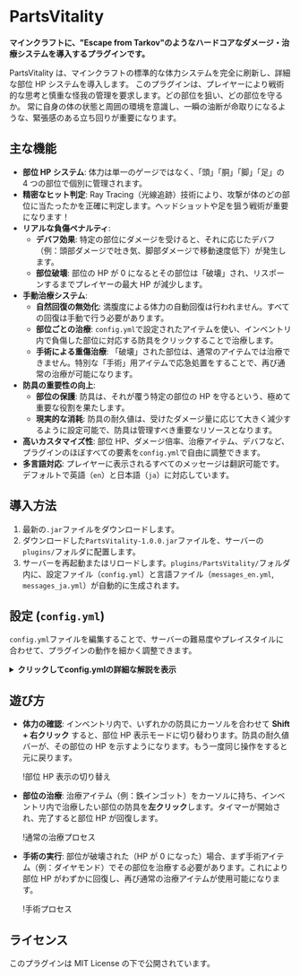 # PartsVitality

**マインクラフトに、"Escape from Tarkov"のようなハードコアなダメージ・治療システムを導入するプラグインです。**

PartsVitality は、マインクラフトの標準的な体力システムを完全に刷新し、詳細な部位 HP システムを導入します。
このプラグインは、プレイヤーにより戦術的な思考と慎重な怪我の管理を要求します。どの部位を狙い、どの部位を守るか。
常に自身の体の状態と周囲の環境を意識し、一瞬の油断が命取りになるような、緊張感のある立ち回りが重要になります。

## 主な機能

- **部位 HP システム**: 体力は単一のゲージではなく、「頭」「胴」「脚」「足」の 4 つの部位で個別に管理されます。
- **精密なヒット判定**: Ray Tracing（光線追跡）技術により、攻撃が体のどの部位に当たったかを正確に判定します。ヘッドショットや足を狙う戦術が重要になります！
- **リアルな負傷ペナルティ**:
  - **デバフ効果**: 特定の部位にダメージを受けると、それに応じたデバフ（例：頭部ダメージで吐き気、脚部ダメージで移動速度低下）が発生します。
  - **部位破壊**: 部位の HP が 0 になるとその部位は「破壊」され、リスポーンするまでプレイヤーの最大 HP が減少します。
- **手動治療システム**:
  - **自然回復の無効化**: 満腹度による体力の自動回復は行われません。すべての回復は手動で行う必要があります。
  - **部位ごとの治療**: `config.yml`で設定されたアイテムを使い、インベントリ内で負傷した部位に対応する防具をクリックすることで治療します。
  - **手術による重傷治療**: 「破壊」された部位は、通常のアイテムでは治療できません。特別な「手術」用アイテムで応急処置をすることで、再び通常の治療が可能になります。
- **防具の重要性の向上**:
  - **部位の保護**: 防具は、それが覆う特定の部位の HP を守るという、極めて重要な役割を果たします。
  - **現実的な消耗**: 防具の耐久値は、受けたダメージ量に応じて大きく減少するように設定可能で、防具は管理すべき重要なリソースとなります。
- **高いカスタマイズ性**: 部位 HP、ダメージ倍率、治療アイテム、デバフなど、プラグインのほぼすべての要素を`config.yml`で自由に調整できます。
- **多言語対応**: プレイヤーに表示されるすべてのメッセージは翻訳可能です。デフォルトで英語（`en`）と日本語（`ja`）に対応しています。

## 導入方法

1.  最新の`.jar`ファイルをダウンロードします。
2.  ダウンロードした`PartsVitality-1.0.0.jar`ファイルを、サーバーの`plugins/`フォルダに配置します。
3.  サーバーを再起動またはリロードします。`plugins/PartsVitality/`フォルダ内に、設定ファイル（`config.yml`）と言語ファイル（`messages_en.yml`, `messages_ja.yml`）が自動的に生成されます。

## 設定 (`config.yml`)

`config.yml`ファイルを編集することで、サーバーの難易度やプレイスタイルに合わせて、プラグインの動作を細かく調整できます。

<details>
<summary><strong>クリックしてconfig.ymlの詳細な解説を表示</strong></summary>

```yaml
# 使用する言語を設定します (例: en, ja)
language: "ja"

# 部位ごとの最大HP
parts:
  head:
    max-hp: 20.0
  chest:
    max-hp: 29.0
  # ... 以下同様

# ダメージ計算に関する設定
damage:
  # バニラのハートダメージを、部位ダメージに変換する際の倍率です。
  # 数値を大きくすると、より少ない攻撃で部位が破壊されやすくなり、難易度が上がります。
  damage-multiplier: 5.0
  # ヒット判定の精度。数値を大きくすると負荷は減りますが、精度が落ちます。(推奨: 0.1 ~ 0.5)
  ray-trace-step: 0.1

# 通常の治療に関する設定
healing:
  # 治療にかかる時間（秒）
  duration-seconds: 3
  # ... 効果音などの設定 ...

# 手術（破壊された部位の治療）に関する設定
surgery:
  # 手術にかかる時間（秒）
  duration-seconds: 10
  # 手術によって回復する部位HPの量。1.0に設定すると、部位が使用可能になり、通常の治療ができるようになります。
  restored-hp: 1.0
  # ... 効果音などの設定 ...

# 部位が1つ破壊されるごとに減少する最大体力（2.0 = ハート1個分）
health-penalty-per-broken-part: 5.0

# 通常の治療に使用するアイテムと、その回復量
healing-items:
  IRON_INGOT: 10.0
  GOLD_INGOT: 15.0

# 手術に使用するアイテム（HPが0の部位にのみ使用可能）
surgery-items:
  DIAMOND: true

# 各部位のHPが特定の割合を下回った際に適用されるデバフ効果
debuffs:
  head:
    - threshold: 0.5 # 50%以下
      effect: CONFUSION
      level: 0
  # ... 以下同様

# 耐久値に関する設定
durability:
  # trueにすると、受けた部位ダメージに応じて防具の耐久値が大きく減少します。
  use-custom-durability-damage: true
  # 部位ダメージが「いくら」入るごとに、防具の耐久値を1減らすか設定します。
  # 数値を小さくすると、防具の消耗が激しくなります。0.4は革防具を基準に調整されています。
  damage-per-durability-point: 0.4
```

</details>

## 遊び方

- **体力の確認**: インベントリ内で、いずれかの防具にカーソルを合わせて **Shift + 右クリック** すると、部位 HP 表示モードに切り替わります。防具の耐久値バーが、その部位の HP を示すようになります。もう一度同じ操作をすると元に戻ります。

  !部位 HP 表示の切り替え

- **部位の治療**: 治療アイテム（例：鉄インゴット）をカーソルに持ち、インベントリ内で治療したい部位の防具を**左クリック**します。タイマーが開始され、完了すると部位 HP が回復します。

  !通常の治療プロセス

- **手術の実行**: 部位が破壊された（HP が 0 になった）場合、まず手術アイテム（例：ダイヤモンド）でその部位を治療する必要があります。これにより部位 HP がわずかに回復し、再び通常の治療アイテムが使用可能になります。

  !手術プロセス

## ライセンス

このプラグインは MIT License の下で公開されています。
